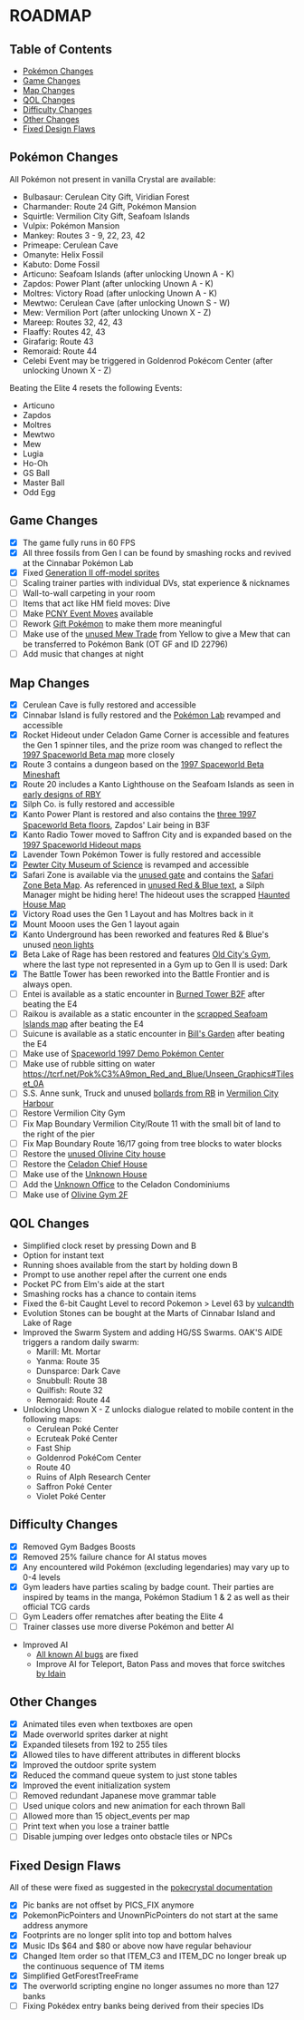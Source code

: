 # ROADMAP

## Table of Contents

- [Pokémon Changes](#pokemon-changes)
- [Game Changes](#game-changes)
- [Map Changes](#map-changes)
- [QOL Changes](#qol-changes)
- [Difficulty Changes](#difficulty-changes)
- [Other Changes](#other-changes)
- [Fixed Design Flaws](#fixed-design-flaws)

## Pokémon Changes

All Pokémon not present in vanilla Crystal are available:
* Bulbasaur: Cerulean City Gift, Viridian Forest
* Charmander: Route 24 Gift, Pokémon Mansion
* Squirtle: Vermilion City Gift, Seafoam Islands
* Vulpix: Pokémon Mansion
* Mankey: Routes 3 - 9, 22, 23, 42
* Primeape: Cerulean Cave
* Omanyte: Helix Fossil
* Kabuto: Dome Fossil
* Articuno: Seafoam Islands (after unlocking Unown A - K)
* Zapdos: Power Plant (after unlocking Unown A - K)
* Moltres: Victory Road (after unlocking Unown A - K)
* Mewtwo: Cerulean Cave (after unlocking Unown S - W)
* Mew: Vermilion Port (after unlocking Unown X - Z)
* Mareep: Routes 32, 42, 43
* Flaaffy: Routes 42, 43
* Girafarig: Route 43
* Remoraid: Route 44
* Celebi Event may be triggered in Goldenrod Pokécom Center (after unlocking Unown X - Z)

Beating the Elite 4 resets the following Events:
* Articuno
* Zapdos
* Moltres
* Mewtwo
* Mew
* Lugia
* Ho-Oh
* GS Ball
* Master Ball
* Odd Egg

## Game Changes
- [x] The game fully runs in 60 FPS
- [x] All three fossils from Gen I can be found by smashing rocks and revived at the Cinnabar Pokémon Lab
- [x] Fixed [Generation II off-model sprites](https://bulbapedia.bulbagarden.net/wiki/User:Vuvuzela2010/Sprite_Errors#Generation_II)
- [ ] Scaling trainer parties with individual DVs, stat experience & nicknames
- [ ] Wall-to-wall carpeting in your room
- [ ] Items that act like HM field moves: Dive
- [ ] Make [PCNY Event Moves](https://bulbapedia.bulbagarden.net/wiki/List_of_PCNY_event_Pok%C3%A9mon_distributions_(Generation_II)) available
- [ ] Rework [Gift Pokémon](https://bulbapedia.bulbagarden.net/wiki/Gift_Pok%C3%A9mon#Generation_II) to make them more meaningful
- [ ] Make use of the [unused Mew Trade](https://tcrf.net/Pok%C3%A9mon_Yellow/pl#Unused_Trade_Data) from Yellow to give a Mew that can be transferred to Pokémon Bank (OT GF and ID 22796)
- [ ] Add music that changes at night

## Map Changes

- [x] Cerulean Cave is fully restored and accessible
- [x] Cinnabar Island is fully restored and the [Pokémon Lab](https://tcrf.net/Pok%C3%A9mon_Gold_and_Silver/Unused_Maps#Cinnabar_Pok%C3%A9mon_Lab) revamped and accessible
- [x] Rocket Hideout under Celadon Game Corner is accessible and features the Gen 1 spinner tiles, and the prize room was changed to reflect the [1997 Spaceworld Beta map](https://tcrf.net/Proto:Pok%C3%A9mon_Gold_and_Silver/Spaceworld_1997_Demo/Maps#Celadon_Game_Corner) more closely
- [x] Route 3 contains a dungeon based on the [1997 Spaceworld Beta Mineshaft](https://tcrf.net/Proto:Pok%C3%A9mon_Gold_and_Silver/Spaceworld_1997_Demo/Maps#Mineshaft)
- [x] Route 20 includes a Kanto Lighthouse on the Seafoam Islands as seen in [early designs of RBY](https://tcrf.net/Development:Pok%C3%A9mon_Red_and_Blue/Unused_Maps#Exteriors_2)
- [x] Silph Co. is fully restored and accessible
- [x] Kanto Power Plant is restored and also contains the [three 1997 Spaceworld Beta floors](https://tcrf.net/Proto:Pok%C3%A9mon_Gold_and_Silver/Spaceworld_1997_Demo/Maps#Power_Plant), Zapdos' Lair being in B3F
- [x] Kanto Radio Tower moved to Saffron City and is expanded based on the [1997 Spaceworld Hideout maps](https://tcrf.net/Proto:Pok%C3%A9mon_Gold_and_Silver/Spaceworld_1997_Demo/Maps#Hideout)
- [x] Lavender Town Pokémon Tower is fully restored and accessible
- [x] [Pewter City Museum of Science](https://tcrf.net/Pok%C3%A9mon_Gold_and_Silver/Unused_Maps#Pewter_City_Museum) is revamped and accessible
- [x] Safari Zone is available via the [unused gate](https://tcrf.net/Pok%C3%A9mon_Gold_and_Silver/Unused_Maps#Safari_Zone_Gate) and contains the [Safari Zone Beta Map](https://tcrf.net/Pok%C3%A9mon_Gold_and_Silver/Unused_Maps#Safari_Zone). As referenced in [unused Red & Blue text](https://tcrf.net/Pok%C3%A9mon_Red_and_Blue/Unused_Text#Safari_Zone), a Silph Manager might be hiding here! The hideout uses the scrapped [Haunted House Map](https://tcrf.net/Pok%C3%A9mon_Gold_and_Silver/Unused_Maps#Haunted_House)
- [x] Victory Road uses the Gen 1 Layout and has Moltres back in it
- [x] Mount Mooon uses the Gen 1 layout again
- [x] Kanto Underground has been reworked and features Red & Blue's unused [neon lights](https://tcrf.net/Pok%C3%A9mon_Red_and_Blue/Unseen_Graphics#Tileset_12)
- [x] Beta Lake of Rage has been restored and features [Old City's Gym](https://tcrf.net/Development:Pok%C3%A9mon_Gold_and_Silver/Unused_Maps/Interiors#Old_City.27s_Gym), where the last type not represented in a Gym up to Gen II is used: Dark
- [x] The Battle Tower has been reworked into the Battle Frontier and is always open.
- [ ] Entei is available as a static encounter in [Burned Tower B2F](https://tcrf.net/Pok%C3%A9mon_Gold_and_Silver/Unused_Maps#Burned_Tower) after beating the E4
- [ ] Raikou is available as a static encounter in the [scrapped Seafoam Islands map](https://tcrf.net/Development:Pok%C3%A9mon_Red_and_Blue/Unused_Maps#Seafoam_Islands) after beating the E4
- [ ] Suicune is available as a static encounter in [Bill's Garden](https://tcrf.net/Development:Pok%C3%A9mon_Red_and_Blue/Unused_Maps#Garden) after beating the E4
- [ ] Make use of [Spaceworld 1997 Demo Pokémon Center](https://tcrf.net/Proto:Pok%C3%A9mon_Gold_and_Silver/Spaceworld_1997_Demo/Maps#Time_Capsule)
- [ ] Make use of rubble sitting on water https://tcrf.net/Pok%C3%A9mon_Red_and_Blue/Unseen_Graphics#Tileset_0A
- [ ] S.S. Anne sunk, Truck and unused [bollards from RB](https://tcrf.net/Pok%C3%A9mon_Red_and_Blue/Unseen_Graphics#Tileset_04) in [Vermilion City Harbour](https://tcrf.net/Pok%C3%A9mon_Red_and_Blue/Unseen_Graphics#Vermilion_City_Harbor)
- [ ] Restore Vermilion City Gym
- [ ] Fix Map Boundary Vermilion City/Route 11 with the small bit of land to the right of the pier
- [ ] Fix Map Boundary Route 16/17 going from tree blocks to water blocks
- [ ] Restore the [unused Olivine City house](https://tcrf.net/Pok%C3%A9mon_Gold_and_Silver/Unused_Maps#Olivine_House)
- [ ] Restore the [Celadon Chief House](https://tcrf.net/Pok%C3%A9mon_Gold_and_Silver/Unused_Maps#Celadon_House)
- [ ] Make use of the [Unknown House](https://tcrf.net/Pok%C3%A9mon_Gold_and_Silver/Unused_Maps#Unknown_House)
- [ ] Add the [Unknown Office](https://tcrf.net/Pok%C3%A9mon_Gold_and_Silver/Unused_Maps#Unknown_Office) to the Celadon Condominiums
- [ ] Make use of [Olivine Gym 2F](https://tcrf.net/Pok%C3%A9mon_Gold_and_Silver/Unused_Maps#Olivine_Gym_2F)

## QOL Changes

- Simplified clock reset by pressing Down and B
- Option for instant text
- Running shoes available from the start by holding down B
- Prompt to use another repel after the current one ends
- Pocket PC from Elm's aide at the start
- Smashing rocks has a chance to contain items
- Fixed the 6-bit Caught Level to record Pokemon > Level 63 by [vulcandth](https://github.com/thegsproj/pokegscrystal/pull/8/commits)
- Evolution Stones can be bought at the Marts of Cinnabar Island and Lake of Rage
- Improved the Swarm System and adding HG/SS Swarms. OAK'S AIDE triggers a random daily swarm:
  - Marill: Mt. Mortar
  - Yanma: Route 35
  - Dunsparce: Dark Cave
  - Snubbull: Route 38
  - Quilfish: Route 32
  - Remoraid: Route 44
- Unlocking Unown X - Z unlocks dialogue related to mobile content in the following maps:
  - Cerulean Poké Center
  - Ecruteak Poké Center
  - Fast Ship
  - Goldenrod PokéCom Center
  - Route 40
  - Ruins of Alph Research Center
  - Saffron Poké Center
  - Violet Poké Center

## Difficulty Changes
- [x] Removed Gym Badges Boosts
- [x] Removed 25% failure chance for AI status moves
- [x] Any encountered wild Pokémon (excluding legendaries) may vary up to 0-4 levels
- [x] Gym leaders have parties scaling by badge count. Their parties are inspired by teams in the manga, Pokémon Stadium 1 & 2 as well as their official TCG cards
- [ ] Gym Leaders offer rematches after beating the Elite 4
- [ ] Trainer classes use more diverse Pokémon and better AI

- Improved AI
  - [All known AI bugs](https://github.com/pret/pokecrystal/blob/master/docs/bugs_and_glitches.md) are fixed
  - Improve AI for Teleport, Baton Pass and moves that force switches [by Idain](https://github.com/Idain/Another-PKMN-Crystal-Remaster/commit/442838dfdff0bf3e34f4a05846f821aa3d990a2b)

## Other Changes
- [x] Animated tiles even when textboxes are open
- [x] Made overworld sprites darker at night
- [x] Expanded tilesets from 192 to 255 tiles
- [x] Allowed tiles to have different attributes in different blocks
- [x] Improved the outdoor sprite system
- [x] Reduced the command queue system to just stone tables
- [x] Improved the event initialization system
- [ ] Removed redundant Japanese move grammar table
- [ ] Used unique colors and new animation for each thrown Ball
- [ ] Allowed more than 15 object_events per map
- [ ] Print text when you lose a trainer battle
- [ ] Disable jumping over ledges onto obstacle tiles or NPCs

## Fixed Design Flaws

All of these were fixed as suggested in the [pokecrystal documentation](https://pret.github.io/pokecrystal/design_flaws.html)

- [x] Pic banks are not offset by PICS_FIX anymore
- [x] PokemonPicPointers and UnownPicPointers do not start at the same address anymore
- [x] Footprints are no longer split into top and bottom halves
- [x] Music IDs $64 and $80 or above now have regular behaviour
- [x] Changed Item order so that ITEM_C3 and ITEM_DC no longer break up the continuous sequence of TM items
- [x] Simplified GetForestTreeFrame
- [x] The overworld scripting engine no longer assumes no more than 127 banks
- [ ] Fixing Pokédex entry banks being derived from their species IDs